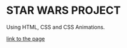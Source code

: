 # STAR WARS PROJECT

Using HTML, CSS and CSS Animations.

[link to the page](https://guillaume-leo.github.io/Star-Wars-Crawl/)
